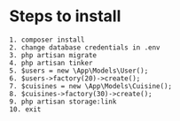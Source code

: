 # Steps to install
	1. composer install
	2. change database credentials in .env
	3. php artisan migrate
	4. php artisan tinker
	5. $users = new \App\Models\User();
	6. $users->factory(20)->create();
	7. $cuisines = new \App\Models\Cuisine();
	8. $cuisines->factory(30)->create();
	9. php artisan storage:link
	10. exit